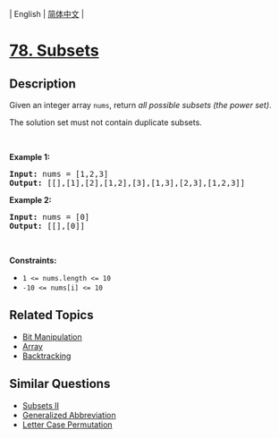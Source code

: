 
| English | [简体中文](README.md) |

# [78. Subsets](https://leetcode-cn.com/problems/subsets/)

## Description

<p>Given an&nbsp;integer array&nbsp;<code>nums</code>, return <em>all possible subsets (the power set)</em>.</p>

<p>The solution set must not contain duplicate subsets.</p>

<p>&nbsp;</p>
<p><strong>Example 1:</strong></p>

<pre>
<strong>Input:</strong> nums = [1,2,3]
<strong>Output:</strong> [[],[1],[2],[1,2],[3],[1,3],[2,3],[1,2,3]]
</pre>

<p><strong>Example 2:</strong></p>

<pre>
<strong>Input:</strong> nums = [0]
<strong>Output:</strong> [[],[0]]
</pre>

<p>&nbsp;</p>
<p><strong>Constraints:</strong></p>

<ul>
	<li><code>1 &lt;= nums.length &lt;= 10</code></li>
	<li><code>-10 &lt;= nums[i] &lt;= 10</code></li>
</ul>


## Related Topics

- [Bit Manipulation](https://leetcode-cn.com/tag/bit-manipulation)
- [Array](https://leetcode-cn.com/tag/array)
- [Backtracking](https://leetcode-cn.com/tag/backtracking)

## Similar Questions

- [Subsets II](../subsets-ii/README_EN.md)
- [Generalized Abbreviation](../generalized-abbreviation/README_EN.md)
- [Letter Case Permutation](../letter-case-permutation/README_EN.md)
